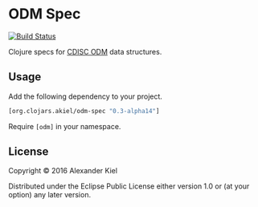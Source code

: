 # ODM Spec

[![Build Status](https://travis-ci.org/alexanderkiel/odm-spec.svg?branch=master)](https://travis-ci.org/alexanderkiel/odm-spec)

Clojure specs for [CDISC ODM][1] data structures.

## Usage

Add the following dependency to your project.

```clojure
[org.clojars.akiel/odm-spec "0.3-alpha14"]
```

Require `[odm]` in your namespace.

## License

Copyright © 2016 Alexander Kiel

Distributed under the Eclipse Public License either version 1.0 or (at
your option) any later version.

[1]: <http://www.cdisc.org/odm>
